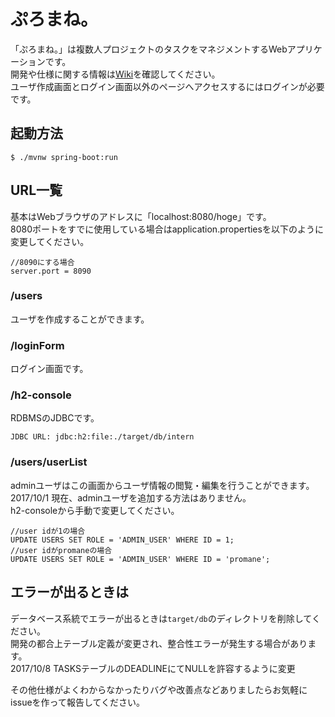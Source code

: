 # ぷろまね。
「ぷろまね。」は複数人プロジェクトのタスクをマネジメントするWebアプリケーションです。  
開発や仕様に関する情報は[Wiki](https://github.com/promane2017/promane/wiki)を確認してください。  
ユーザ作成画面とログイン画面以外のページへアクセスするにはログインが必要です。

## 起動方法
``` terminal
$ ./mvnw spring-boot:run
```

## URL一覧
基本はWebブラウザのアドレスに「localhost:8080/hoge」です。  
8080ポートをすでに使用している場合はapplication.propertiesを以下のように変更してください。
``` application.properties
//8090にする場合
server.port = 8090
```

### /users
ユーザを作成することができます。  

### /loginForm
ログイン画面です。

### /h2-console
RDBMSのJDBCです。  
```
JDBC URL: jdbc:h2:file:./target/db/intern
```

### /users/userList
adminユーザはこの画面からユーザ情報の閲覧・編集を行うことができます。  
2017/10/1 現在、adminユーザを追加する方法はありません。  
h2-consoleから手動で変更してください。
```
//user idが1の場合
UPDATE USERS SET ROLE = 'ADMIN_USER' WHERE ID = 1;
//user idがpromaneの場合
UPDATE USERS SET ROLE = 'ADMIN_USER' WHERE ID = 'promane';
```

## エラーが出るときは
データベース系統でエラーが出るときは`target/db`のディレクトリを削除してください。  
開発の都合上テーブル定義が変更され、整合性エラーが発生する場合があります。  
2017/10/8 TASKSテーブルのDEADLINEにてNULLを許容するように変更  


その他仕様がよくわからなかったりバグや改善点などありましたらお気軽にissueを作って報告してください。
